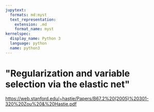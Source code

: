 ```yaml
---
jupytext:
  formats: md:myst
  text_representation:
    extension: .md
    format_name: myst
kernelspec:
  display_name: Python 3
  language: python
  name: python3
---
```


# "Regularization and variable selection via the elastic net"

https://web.stanford.edu/~hastie/Papers/B67.2%20(2005)%20301-320%20Zou%20&%20Hastie.pdf